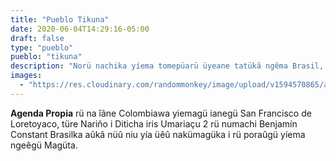 ```yaml
---
title: "Pueblo Tikuna"
date: 2020-06-04T14:29:16-05:00
draft: false
type: "pueblo"
pueblo: "tikuna"
description: "Norü nachika yíema tomepüarü üyeane tatükã ngêma Brasil, Colombia rü Peruwa. Rü 13.842 dueûgüe nüû kuãama ngêgumarüû Magütagü, 6.839 ni ûgü ngeûgü magütagüka. Yíemagü ta ûgü poûruû torü ianeka i torü tae nainekü."
images:
  - "https://res.cloudinary.com/randommonkey/image/upload/v1594570865/agenda-propia/portada-pueblo-tikuna.jpg"
---
```


**Agenda Propia** rü na îãne Colombiawa yiemagü ianegü San Francisco de Loretoyaco, türe Nariño i Diticha iris Umariaçu 2 rü numachi Benjamín Constant Brasilka aûkã nüû niu yía üêû nakümagüka i rü poraûgü yíema ngeêgü Magüta.
